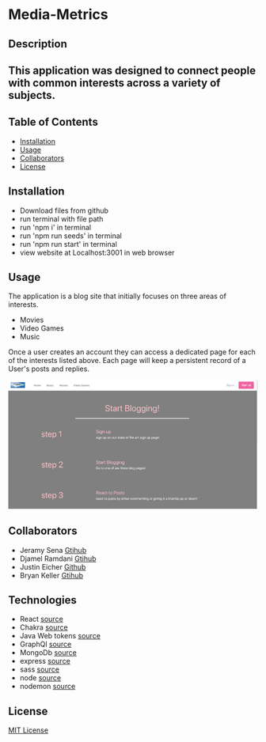 # Media-Metrics

## Description

## This application was designed to connect people with common interests across a variety of subjects.

## Table of Contents

- [Installation](#installation)
- [Usage](#usage)
- [Collaborators](#collaborators)
- [License](#license)

## Installation

- Download files from github
- run terminal with file path
- run 'npm i' in terminal
- run 'npm run seeds' in terminal
- run 'npm run start' in terminal
- view website at Localhost:3001 in web browser

## Usage

The application is a blog site that initially focuses on three areas of interests.

- Movies
- Video Games
- Music

Once a user creates an account they can access a dedicated page for each of the interests listed above. Each page will keep a persistent record of a User's posts and replies.<p>
![ScreenShot](./client/public/images/homescreen.png)

## Collaborators

- Jeramy Sena [Gtihub](https://github.com/JeramySena)
- Djamel Ramdani [Gtihub](https://github.com/scorpiondz1999)
- Justin Eicher [Github](https://github.com/Justin-Eicher)
- Bryan Keller [Gtihub](https://github.com/kcbryan10)

## Technologies

- React [source](https://reactjs.org/)
- Chakra [source](https://chakra-ui.com/)
- Java Web tokens [source](https://jwt.io/)
- GraphQl [source](https://graphql.org/)
- MongoDb [source](https://www.mongodb.com/)
- express [source](https://expressjs.com/)
- sass [source](https://sass-lang.com/)
- node [source](https://nodejs.org/en/)
- nodemon [source](https://www.npmjs.com/package/nodemon)

## License

[MIT License](https://mit-license.org)
